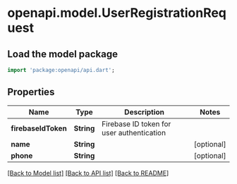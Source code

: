 # openapi.model.UserRegistrationRequest

## Load the model package
```dart
import 'package:openapi/api.dart';
```

## Properties
Name | Type | Description | Notes
------------ | ------------- | ------------- | -------------
**firebaseIdToken** | **String** | Firebase ID token for user authentication | 
**name** | **String** |  | [optional] 
**phone** | **String** |  | [optional] 

[[Back to Model list]](../README.md#documentation-for-models) [[Back to API list]](../README.md#documentation-for-api-endpoints) [[Back to README]](../README.md)


